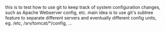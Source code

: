 this is to test how to use git to keep track of system configuration changes, such as Apache Webserver config, etc.
main idea is to use git's subtree feature to separate different servers and eventually different config units, eg. /etc, /srv/tomcat/*/config, ...
